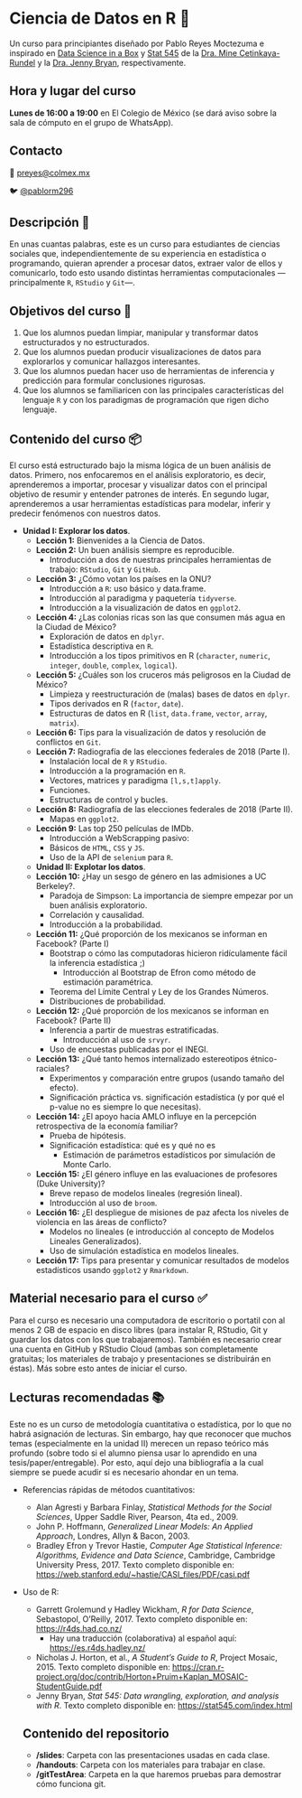 # Ciencia de Datos en R :rocket:

Un curso para principiantes diseñado por Pablo Reyes Moctezuma e inspirado en [Data Science in a Box](https://datasciencebox.org/) y
[Stat 545](https://stat545.com) de la [Dra. Mine Çetinkaya-Rundel](https://www2.stat.duke.edu/~mc301/) y la
[Dra. Jenny Bryan](https://jennybryan.org), respectivamente.

## Hora y lugar del curso

__Lunes de 16:00 a 19:00__ en El Colegio de México (se dará aviso sobre la sala de cómputo en el grupo de WhatsApp).

## Contacto

:e-mail: [preyes@colmex.mx](preyes@colmex.mx)

:bird: [@pablorm296](https://github.com/pablorm296)

## Descripción :pencil:

En unas cuantas palabras, este es un curso para estudiantes de ciencias sociales que, independientemente de su experiencia en estadística o programando, quieran aprender a procesar datos, extraer valor de ellos y comunicarlo, todo esto usando distintas herramientas computacionales —principalmente `R`, `RStudio` y `Git`—.

## Objetivos del curso :dart:

1. Que los alumnos puedan limpiar, manipular y transformar datos estructurados y no estructurados.
2. Que los alumnos puedan producir visualizaciones de datos para explorarlos y comunicar hallazgos interesantes.
3. Que los alumnos puedan hacer uso de herramientas de inferencia y predicción para formular conclusiones rigurosas.
4. Que los alumnos se familiaricen con las principales características del lenguaje `R` y con los paradigmas de programación que rigen dicho lenguaje.

## Contenido del curso :package:

El curso está estructurado bajo la misma lógica de un buen análisis de datos. Primero, nos enfocaremos en el análisis exploratorio, es decir, aprenderemos a importar, procesar y visualizar datos con el principal objetivo de resumir y entender patrones de interés. En segundo lugar, aprenderemos a usar herramientas estadísticas para modelar, inferir y predecir fenómenos con nuestros datos.

* __Unidad I: Explorar los datos__.
  * __Lección 1:__ Bienvenides a la Ciencia de Datos.
  * __Lección 2:__ Un buen análisis siempre es reproducible.
    * Introducción a dos de nuestras principales herramientas de trabajo: `RStudio`, `Git` y `GitHub`.
  * __Lección 3:__ ¿Cómo votan los países en la ONU?
    * Introducción a `R`: uso básico y data.frame.
    * Introducción al paradigma y paquetería `tidyverse`.
    * Introducción a la visualización de datos en `ggplot2`.
  * __Lección 4:__ ¿Las colonias ricas son las que consumen más agua en la Ciudad de México?
    * Exploración de datos en `dplyr`.
    * Estadística descriptiva en `R`.
    * Introducción a los tipos primitivos en R (`character`, `numeric`, `integer`, `double`, `complex`, `logical`).
  * __Lección 5:__ ¿Cuáles son los cruceros más peligrosos en la Ciudad de México?
    * Limpieza y reestructuración de (malas) bases de datos en `dplyr`.
    * Tipos derivados en R (`factor`, `date`).
    * Estructuras de datos en R (`list`, `data.frame`, `vector`, `array`, `matrix`).
  * __Lección 6:__ Tips para la visualización de datos y resolución de conflictos en `Git`.
  * __Lección 7:__ Radiografía de las elecciones federales de 2018 (Parte I).
    * Instalación local de `R` y `RStudio`.
    * Introducción a la programación en `R`.
    * Vectores, matrices y paradigma `[l,s,t]apply`.
    * Funciones.
    * Estructuras de control y bucles.
  * __Lección 8:__ Radiografía de las elecciones federales de 2018 (Parte II).
    * Mapas en `ggplot2`.
  * __Lección 9:__ Las top 250 películas de IMDb.
    * Introducción a WebScrapping pasivo:
    * Básicos de `HTML`, `CSS` y `JS`.
    * Uso de la API de `selenium` para `R`.
  * __Unidad II: Explotar los datos__.
  * __Lección 10:__ ¿Hay un sesgo de género en las admisiones a UC Berkeley?.
    * Paradoja de Simpson: La importancia de siempre empezar por un buen análisis exploratorio.
    * Correlación y causalidad.
    * Introducción a la probabilidad.
  * __Lección 11:__ ¿Qué proporción de los mexicanos se informan en Facebook? (Parte I)
    * Bootstrap o cómo las computadoras hicieron ridículamente fácil la inferencia estadística ;)
      * Introducción al Bootstrap de Efron como método de estimación paramétrica.
    * Teorema del Límite Central y Ley de los Grandes Números.
    * Distribuciones de probabilidad.
  * __Lección 12:__ ¿Qué proporción de los mexicanos se informan en Facebook? (Parte II)
    * Inferencia a partir de muestras estratificadas.
      * Introducción al uso de `srvyr`.
    * Uso de encuestas publicadas por el INEGI.
  * __Lección 13:__ ¿Qué tanto hemos internalizado estereotipos étnico-raciales?
    * Experimentos y comparación entre grupos (usando tamaño del efecto).
    * Significación práctica vs. significación estadística (y por qué el p-value no es siempre lo que necesitas).
  * __Lección 14:__ ¿El apoyo hacia AMLO influye en la percepción retrospectiva de la economía familiar?
    * Prueba de hipótesis.
    * Significación estadística: qué es y qué no es
      * Estimación de parámetros estadísticos por simulación de Monte Carlo.
  * __Lección 15:__ ¿El género influye en las evaluaciones de profesores (Duke University)?
    * Breve repaso de modelos lineales (regresión lineal).
    * Introducción al uso de `broom`.
  * __Lección 16:__ ¿El despliegue de misiones de paz afecta los niveles de violencia en las áreas de conflicto?
    * Modelos no lineales (e introducción al concepto de Modelos Lineales Generalizados).
    * Uso de simulación estadística en modelos lineales.
  * __Lección 17:__ Tips para presentar y comunicar resultados de modelos estadísticos usando `ggplot2` y `Rmarkdown`.

## Material necesario para el curso :white_check_mark:

Para el curso es necesario una computadora de escritorio o portatil con al menos 2 GB de espacio en disco libres (para instalar R, RStudio, Git y guardar los datos con los que trabajaremos). También es necesario crear una cuenta en GitHub y RStudio Cloud (ambas son completamente gratuitas; los materiales de trabajo y presentaciones se distribuirán en éstas). Más sobre esto antes de iniciar el curso.

## Lecturas recomendadas :books:

Este no es un curso de metodología cuantitativa o estadística, por lo que no habrá asignación de lecturas. Sin embargo, hay que reconocer que muchos temas (especialmente en la unidad II) merecen un repaso teórico más profundo (sobre todo si el alumno piensa usar lo aprendido en una tesis/paper/entregable). Por esto, aquí dejo una bibliografía a la cual siempre se puede acudir si es necesario ahondar en un tema.

* Referencias rápidas de métodos cuantitativos:
  * Alan Agresti y Barbara Finlay, _Statistical Methods for the Social Sciences_, Upper Saddle River, Pearson, 4ta ed., 2009.
  * John P. Hoffmann, _Generalized Linear Models: An Applied Approach_, Londres, Allyn & Bacon, 2003.
  * Bradley Efron y Trevor Hastie, _Computer Age Statistical Inference: Algorithms, Evidence and Data Science_, Cambridge, Cambridge University Press, 2017. Texto completo disponible en: <https://web.stanford.edu/~hastie/CASI_files/PDF/casi.pdf>
* Uso de R:
  * Garrett Grolemund y Hadley Wickham, _R for Data Science_, Sebastopol, O’Reilly, 2017. Texto completo disponible en: <https://r4ds.had.co.nz/>
    * Hay una traducción (colaborativa) al español aquí: <https://es.r4ds.hadley.nz/>
  * Nicholas J. Horton, et al., _A Student’s Guide to R_, Project Mosaic, 2015. Texto completo disponible en: <https://cran.r-project.org/doc/contrib/Horton+Pruim+Kaplan_MOSAIC-StudentGuide.pdf>
  * Jenny Bryan, _Stat 545: Data wrangling, exploration, and analysis with R_. Texto completo disponible en: <https://stat545.com/index.html>
  
  ## Contenido del repositorio
  
  * __/slides__: Carpeta con las presentaciones usadas en cada clase.
  * __/handouts__: Carpeta con los materiales para trabajar en clase.
  * __/gitTestArea__: Carpeta en la que haremos pruebas para demostrar cómo funciona git.
